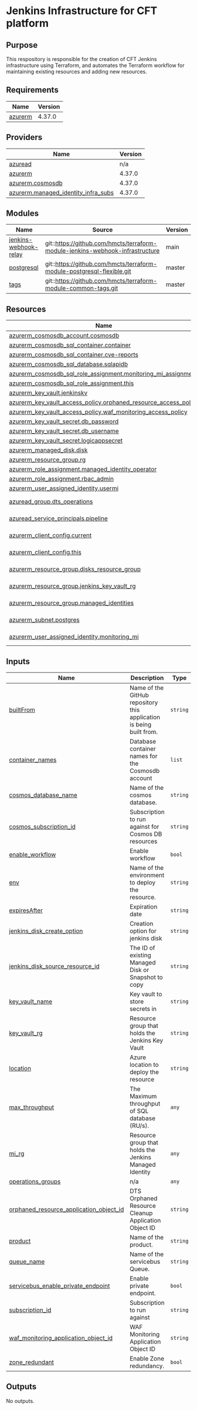 # Jenkins Infrastructure for CFT platform

## Purpose

This respository is responsible for the creation of CFT Jenkins infrastructure using Terraform, and automates the Terraform workflow for maintaining existing resources and adding new resources.

<!-- BEGIN_TF_DOCS -->
## Requirements

| Name | Version |
|------|---------|
| <a name="requirement_azurerm"></a> [azurerm](#requirement\_azurerm) | 4.37.0 |

## Providers

| Name | Version |
|------|---------|
| <a name="provider_azuread"></a> [azuread](#provider\_azuread) | n/a |
| <a name="provider_azurerm"></a> [azurerm](#provider\_azurerm) | 4.37.0 |
| <a name="provider_azurerm.cosmosdb"></a> [azurerm.cosmosdb](#provider\_azurerm.cosmosdb) | 4.37.0 |
| <a name="provider_azurerm.managed_identity_infra_subs"></a> [azurerm.managed\_identity\_infra\_subs](#provider\_azurerm.managed\_identity\_infra\_subs) | 4.37.0 |

## Modules

| Name | Source | Version |
|------|--------|---------|
| <a name="module_jenkins-webhook-relay"></a> [jenkins-webhook-relay](#module\_jenkins-webhook-relay) | git::https://github.com/hmcts/terraform-module-jenkins-webhook-infrastructure | main |
| <a name="module_postgresql"></a> [postgresql](#module\_postgresql) | git::https://github.com/hmcts/terraform-module-postgresql-flexible.git | master |
| <a name="module_tags"></a> [tags](#module\_tags) | git::https://github.com/hmcts/terraform-module-common-tags.git | master |

## Resources

| Name | Type |
|------|------|
| [azurerm_cosmosdb_account.cosmosdb](https://registry.terraform.io/providers/hashicorp/azurerm/4.37.0/docs/resources/cosmosdb_account) | resource |
| [azurerm_cosmosdb_sql_container.container](https://registry.terraform.io/providers/hashicorp/azurerm/4.37.0/docs/resources/cosmosdb_sql_container) | resource |
| [azurerm_cosmosdb_sql_container.cve-reports](https://registry.terraform.io/providers/hashicorp/azurerm/4.37.0/docs/resources/cosmosdb_sql_container) | resource |
| [azurerm_cosmosdb_sql_database.sqlapidb](https://registry.terraform.io/providers/hashicorp/azurerm/4.37.0/docs/resources/cosmosdb_sql_database) | resource |
| [azurerm_cosmosdb_sql_role_assignment.monitoring_mi_assignment](https://registry.terraform.io/providers/hashicorp/azurerm/4.37.0/docs/resources/cosmosdb_sql_role_assignment) | resource |
| [azurerm_cosmosdb_sql_role_assignment.this](https://registry.terraform.io/providers/hashicorp/azurerm/4.37.0/docs/resources/cosmosdb_sql_role_assignment) | resource |
| [azurerm_key_vault.jenkinskv](https://registry.terraform.io/providers/hashicorp/azurerm/4.37.0/docs/resources/key_vault) | resource |
| [azurerm_key_vault_access_policy.orphaned_resource_access_policy](https://registry.terraform.io/providers/hashicorp/azurerm/4.37.0/docs/resources/key_vault_access_policy) | resource |
| [azurerm_key_vault_access_policy.waf_monitoring_access_policy](https://registry.terraform.io/providers/hashicorp/azurerm/4.37.0/docs/resources/key_vault_access_policy) | resource |
| [azurerm_key_vault_secret.db_password](https://registry.terraform.io/providers/hashicorp/azurerm/4.37.0/docs/resources/key_vault_secret) | resource |
| [azurerm_key_vault_secret.db_username](https://registry.terraform.io/providers/hashicorp/azurerm/4.37.0/docs/resources/key_vault_secret) | resource |
| [azurerm_key_vault_secret.logicappsecret](https://registry.terraform.io/providers/hashicorp/azurerm/4.37.0/docs/resources/key_vault_secret) | resource |
| [azurerm_managed_disk.disk](https://registry.terraform.io/providers/hashicorp/azurerm/4.37.0/docs/resources/managed_disk) | resource |
| [azurerm_resource_group.rg](https://registry.terraform.io/providers/hashicorp/azurerm/4.37.0/docs/resources/resource_group) | resource |
| [azurerm_role_assignment.managed_identity_operator](https://registry.terraform.io/providers/hashicorp/azurerm/4.37.0/docs/resources/role_assignment) | resource |
| [azurerm_role_assignment.rbac_admin](https://registry.terraform.io/providers/hashicorp/azurerm/4.37.0/docs/resources/role_assignment) | resource |
| [azurerm_user_assigned_identity.usermi](https://registry.terraform.io/providers/hashicorp/azurerm/4.37.0/docs/resources/user_assigned_identity) | resource |
| [azuread_group.dts_operations](https://registry.terraform.io/providers/hashicorp/azuread/latest/docs/data-sources/group) | data source |
| [azuread_service_principals.pipeline](https://registry.terraform.io/providers/hashicorp/azuread/latest/docs/data-sources/service_principals) | data source |
| [azurerm_client_config.current](https://registry.terraform.io/providers/hashicorp/azurerm/4.37.0/docs/data-sources/client_config) | data source |
| [azurerm_client_config.this](https://registry.terraform.io/providers/hashicorp/azurerm/4.37.0/docs/data-sources/client_config) | data source |
| [azurerm_resource_group.disks_resource_group](https://registry.terraform.io/providers/hashicorp/azurerm/4.37.0/docs/data-sources/resource_group) | data source |
| [azurerm_resource_group.jenkins_key_vault_rg](https://registry.terraform.io/providers/hashicorp/azurerm/4.37.0/docs/data-sources/resource_group) | data source |
| [azurerm_resource_group.managed_identities](https://registry.terraform.io/providers/hashicorp/azurerm/4.37.0/docs/data-sources/resource_group) | data source |
| [azurerm_subnet.postgres](https://registry.terraform.io/providers/hashicorp/azurerm/4.37.0/docs/data-sources/subnet) | data source |
| [azurerm_user_assigned_identity.monitoring_mi](https://registry.terraform.io/providers/hashicorp/azurerm/4.37.0/docs/data-sources/user_assigned_identity) | data source |

## Inputs

| Name | Description | Type | Default | Required |
|------|-------------|------|---------|:--------:|
| <a name="input_builtFrom"></a> [builtFrom](#input\_builtFrom) | Name of the GitHub repository this application is being built from. | `string` | n/a | yes |
| <a name="input_container_names"></a> [container\_names](#input\_container\_names) | Database container names for the Cosmosdb account | `list` | <pre>[<br/>  "performance-metrics",<br/>  "pipeline-metrics"<br/>]</pre> | no |
| <a name="input_cosmos_database_name"></a> [cosmos\_database\_name](#input\_cosmos\_database\_name) | Name of the cosmos database. | `string` | `"jenkins"` | no |
| <a name="input_cosmos_subscription_id"></a> [cosmos\_subscription\_id](#input\_cosmos\_subscription\_id) | Subscription to run against for Cosmos DB resources | `string` | n/a | yes |
| <a name="input_enable_workflow"></a> [enable\_workflow](#input\_enable\_workflow) | Enable workflow | `bool` | `true` | no |
| <a name="input_env"></a> [env](#input\_env) | Name of the environment to deploy the resource. | `string` | n/a | yes |
| <a name="input_expiresAfter"></a> [expiresAfter](#input\_expiresAfter) | Expiration date | `string` | `"3000-01-01"` | no |
| <a name="input_jenkins_disk_create_option"></a> [jenkins\_disk\_create\_option](#input\_jenkins\_disk\_create\_option) | Creation option for jenkins disk | `string` | n/a | yes |
| <a name="input_jenkins_disk_source_resource_id"></a> [jenkins\_disk\_source\_resource\_id](#input\_jenkins\_disk\_source\_resource\_id) | The ID of existing Managed Disk or Snapshot to copy | `string` | `null` | no |
| <a name="input_key_vault_name"></a> [key\_vault\_name](#input\_key\_vault\_name) | Key vault to store secrets in | `string` | n/a | yes |
| <a name="input_key_vault_rg"></a> [key\_vault\_rg](#input\_key\_vault\_rg) | Resource group that holds the Jenkins Key Vault | `string` | `"core-infra-intsvc-rg"` | no |
| <a name="input_location"></a> [location](#input\_location) | Azure location to deploy the resource | `string` | `"UK South"` | no |
| <a name="input_max_throughput"></a> [max\_throughput](#input\_max\_throughput) | The Maximum throughput of SQL database (RU/s). | `any` | n/a | yes |
| <a name="input_mi_rg"></a> [mi\_rg](#input\_mi\_rg) | Resource group that holds the Jenkins Managed Identity | `any` | n/a | yes |
| <a name="input_operations_groups"></a> [operations\_groups](#input\_operations\_groups) | n/a | `any` | n/a | yes |
| <a name="input_orphaned_resource_application_object_id"></a> [orphaned\_resource\_application\_object\_id](#input\_orphaned\_resource\_application\_object\_id) | DTS Orphaned Resource Cleanup Application Object ID | `string` | `"50cce126-c44a-48bb-9361-5f55868d3182"` | no |
| <a name="input_product"></a> [product](#input\_product) | Name of the product. | `string` | n/a | yes |
| <a name="input_queue_name"></a> [queue\_name](#input\_queue\_name) | Name of the servicebus Queue. | `string` | `"jenkins"` | no |
| <a name="input_servicebus_enable_private_endpoint"></a> [servicebus\_enable\_private\_endpoint](#input\_servicebus\_enable\_private\_endpoint) | Enable private endpoint. | `bool` | `true` | no |
| <a name="input_subscription_id"></a> [subscription\_id](#input\_subscription\_id) | Subscription to run against | `string` | n/a | yes |
| <a name="input_waf_monitoring_application_object_id"></a> [waf\_monitoring\_application\_object\_id](#input\_waf\_monitoring\_application\_object\_id) | WAF Monitoring Application Object ID | `string` | `"414c87c4-9f5a-4fcf-b630-91d1c282ace0"` | no |
| <a name="input_zone_redundant"></a> [zone\_redundant](#input\_zone\_redundant) | Enable Zone redundancy. | `bool` | `false` | no |

## Outputs

No outputs.
<!-- END_TF_DOCS -->